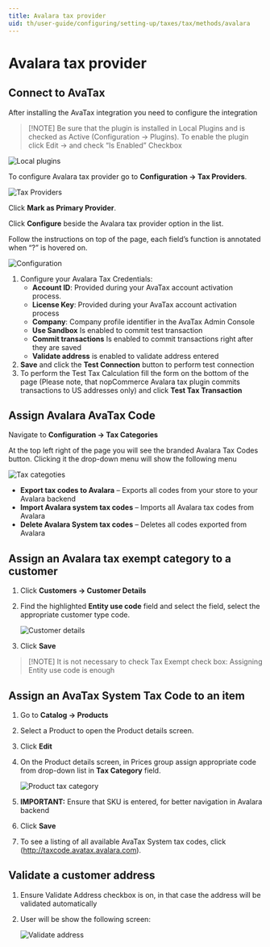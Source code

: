 ```yaml
---
title: Avalara tax provider
uid: th/user-guide/configuring/setting-up/taxes/tax/methods/avalara
---
```


# Avalara tax provider

## Connect to AvaTax

After installing the AvaTax integration you need to configure the integration

> [!NOTE] Be sure that the plugin is installed in Local Plugins and is checked as Active (Configuration → Plugins). To enable the plugin click Edit → and check “Is Enabled” Checkbox

![Local plugins](_static/avalara/local-plugins.png)

To configure Avalara tax provider go to **Configuration → Tax Providers**.

![Tax Providers](_static/avalara/tax-providers.png)

Click **Mark as Primary Provider**.

Click **Configure** beside the Avalara tax provider option in the list.

Follow the instructions on top of the page, each field’s function is annotated when “?” is hovered on.

![Configuration](_static/avalara/avalara-configuration.png)

1. Configure your Avalara Tax Credentials: 
    * **Account ID**: Provided during your AvaTax account activation process.
    * **License Key**: Provided during your AvaTax account activation process
    * **Company**: Company profile identifier in the AvaTax Admin Console
    * **Use Sandbox** Is enabled to commit test transaction
    * **Commit transactions** Is enabled to commit transactions right after they are saved
    * **Validate address** is enabled to validate address entered
2. **Save** and click the **Test Connection** button to perform test connection
3. To perform the Test Tax Calculation fill the form on the bottom of the page (Please note, that nopCommerce Avalara tax plugin commits transactions to US addresses only) and click **Test Tax Transaction**

## Assign Avalara AvaTax Code

Navigate to **Configuration → Tax Categories**

At the top left right of the page you will see the branded Avalara Tax Codes button. Clicking it the drop-down menu will show the following menu

![Tax categoties](_static/avalara/tax-categories.png)

* **Export tax codes to Avalara** – Exports all codes from your store to your Avalara backend
* **Import Avalara system tax codes** – Imports all Avalara tax codes from Avalara
* **Delete Avalara System tax codes** – Deletes all codes exported from Avalara

## Assign an Avalara tax exempt category to a customer

1. Click **Customers → Customer Details**
2. Find the highlighted **Entity use code** field and select the field, select the appropriate customer type code.
    
    ![Customer details](_static/avalara/customer-entity-use-code.png)

3. Click **Save**

> [!NOTE] It is not necessary to check Tax Exempt check box: Assigning Entity use code is enough

## Assign an AvaTax System Tax Code to an item

1. Go to **Catalog → Products**
2. Select a Product to open the Product details screen.
3. Click **Edit**
4. On the Product details screen, in Prices group assign appropriate code from drop-down list in **Tax Category** field.
    
    ![Product tax category](_static/avalara/product-tax-category.png)

5. **IMPORTANT:** Ensure that SKU is entered, for better navigation in Avalara backend

6. Click **Save**
7. To see a listing of all available AvaTax System tax codes, click (<http://taxcode.avatax.avalara.com>).

## Validate a customer address

1. Ensure Validate Address checkbox is on, in that case the address will be validated automatically
2. User will be show the following screen:
    
    ![Validate address](_static/avalara/validate-customer-address.png)